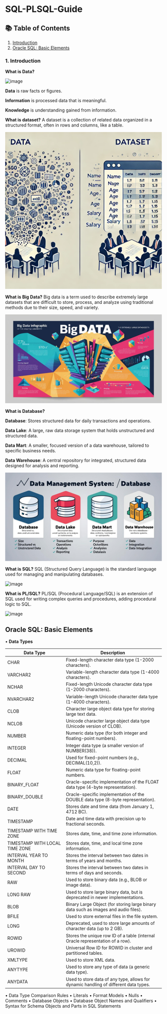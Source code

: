 # SQL-PLSQL-Guide

## 📚 Table of Contents
1. [Introduction](#introduction)
2. [Oracle SQL: Basic Elements](#oracle-sql-basic-elements)

### 1. Introduction

**What is Data?**

![image](https://github.com/user-attachments/assets/92a6b470-d97c-416a-85a3-dc5c945b202b)

**Data** is raw facts or figures.

**Information** is processed data that is meaningful.

**Knowledge** is understanding gained from information.

**What is dataset?** A dataset is a collection of related data organized in a structured format, often in rows and columns, like a table.

![image](https://raw.githubusercontent.com/lalagarali/SQL-PLSQL-Guide/refs/heads/main/43E5890B-0DB1-439D-B26C-91716842BD82.png)

**What is Big Data?** Big data is a term used to describe extremely large datasets that are difficult to store, process, and analyze using traditional methods due to their size, speed, and variety.

![image](https://raw.githubusercontent.com/lalagarali/SQL-PLSQL-Guide/refs/heads/main/IMG_6041.jpeg)

**What is Database?**

**Database**: Stores structured data for daily transactions and operations.

**Data Lake**: A large, raw data storage system that holds unstructured and structured data.

**Data Mart**: A smaller, focused version of a data warehouse, tailored to specific business needs.

**Data Warehouse**: A central repository for integrated, structured data designed for analysis and reporting.

![image](https://raw.githubusercontent.com/lalagarali/SQL-PLSQL-Guide/refs/heads/main/IMG_6046.jpeg)

**What is SQL?** SQL (Structured Query Language) is the standard language used for managing and manipulating databases.

![image](https://github.com/user-attachments/assets/ba989f99-6e85-4813-9cf5-d4dbfca66532)

**What is PL/SQL?** PL/SQL (Procedural Language/SQL) is an extension of SQL used for writing complex queries and procedures, adding procedural logic to SQL.

![image](https://github.com/user-attachments/assets/3f1e3e40-2758-4960-9d79-2d6c788b9f58)

## Oracle SQL: Basic Elements

• **Data Types**

| **Data Type**  | **Description**                                                                                                          |
|-----------------------------------|--------------------------------------------------------------------------------------------------------------------------|
| CHAR                             | Fixed-length character data type (1-2000 characters).                                                                    |
| VARCHAR2                         | Variable-length character data type (1-4000 characters).                                                                  |
| NCHAR                            | Fixed-length Unicode character data type (1-2000 characters).                                                            |
| NVARCHAR2                        | Variable-length Unicode character data type (1-4000 characters).                                                          |
| CLOB                             | Character large object data type for storing large text data.                                                             |
| NCLOB                            | Unicode character large object data type (Unicode version of CLOB).                                                       |
| NUMBER                           | Numeric data type (for both integer and floating-point numbers).                                                           |
| INTEGER                          | Integer data type (a smaller version of NUMBER(38)).                                                                       |
| DECIMAL                          | Used for fixed-point numbers (e.g., DECIMAL(10,2)).                                                                        |
| FLOAT                            | Numeric data type for floating-point numbers.                                                                             |
| BINARY_FLOAT                     | Oracle-specific implementation of the FLOAT data type (4-byte representation).                                            |
| BINARY_DOUBLE                    | Oracle-specific implementation of the DOUBLE data type (8-byte representation).                                          |
| DATE                             | Stores date and time data (from January 1, 4712 BC).                                                                       |
| TIMESTAMP                        | Date and time data with precision up to fractional seconds.                                                                |
| TIMESTAMP WITH TIME ZONE         | Stores date, time, and time zone information.                                                                              |
| TIMESTAMP WITH LOCAL TIME ZONE   | Stores date, time, and local time zone information.                                                                       |
| INTERVAL YEAR TO MONTH           | Stores the interval between two dates in terms of years and months.                                                        |
| INTERVAL DAY TO SECOND           | Stores the interval between two dates in terms of days and seconds.                                                        |
| RAW                              | Used to store binary data (e.g., BLOB or image data).                                                                     |
| LONG RAW                         | Used to store large binary data, but is deprecated in newer implementations.                                               |
| BLOB                             | Binary Large Object (for storing large binary data such as images and audio files).                                       |
| BFILE                            | Used to store external files in the file system.                                                                           |
| LONG                             | Deprecated, used to store large amounts of character data (up to 2 GB).                                                   |
| ROWID                            | Stores the unique row ID of a table (internal Oracle representation of a row).                                            |
| UROWID                           | Universal Row ID for ROWID in cluster and partitioned tables.                                                             |
| XMLTYPE                          | Used to store XML data.                                                                                                   |
| ANYTYPE                          | Used to store any type of data (a generic data type).                                                                     |
| ANYDATA                          | Used to store data of any type, allows for dynamic handling of different data types.                                      |


• Data Type Comparison Rules
• Literals
• Format Models
• Nulls
• Comments
• Database Objects
• Database Object Names and Qualifiers
• Syntax for Schema Objects and Parts in SQL Statements








